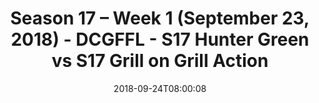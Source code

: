---
title: Season 17 – Week 1 (September 23, 2018) - DCGFFL - S17 Hunter Green vs S17
  Grill on Grill Action
teams-score:
- team: _teams/s17-hunter-green.md
  score: 27
- team: _teams/s17-charcoal.md
  score: 20
mvp: TBD
game-ball: TBD
sportsperson: TBD
season: 17
week: 1
date: '2018-09-24T08:00:08'
pageid: season-17-week-1-september-23-2018-6693-vs-6689
---